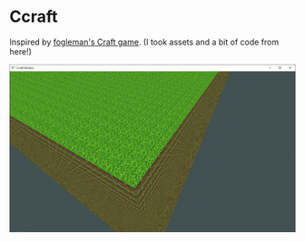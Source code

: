 # Ccraft

Inspired by [fogleman's Craft game](https://github.com/fogleman/Craft). (I took assets and a bit of code from here!)

![Screenshot](https://github.com/Winter091/Ccraft/blob/main/screenshots/1048576-grass-blocks.png)
